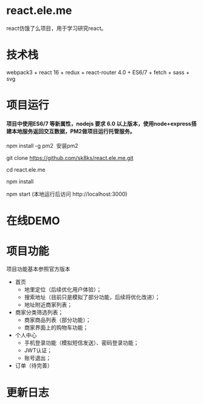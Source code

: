 # react.ele.me
react仿饿了么项目，用于学习研究react。
# 技术栈
webpack3 + react 16 + redux + react-router 4.0 + ES6/7 + fetch + sass + svg
# 项目运行
#### 项目中使用ES6/7 等新属性，nodejs 要求 6.0 以上版本，使用node+express搭建本地服务返回交互数据，PM2做项目运行托管服务。
  npm install -g pm2  安装pm2

  git clone https://github.com/sk8ks/react.ele.me.git

  cd react.ele.me

  npm install

  npm start (本地运行后访问 http://localhost:3000)

# 在线DEMO


# 项目功能
项目功能基本参照官方版本
* 首页
    + 地里定位（后续优化用户体验）；
    + 搜索地址（目前只是模拟了部分功能，后续将优化改进）；
    + 地址附近商家列表；
* 商家分类筛选列表；
    + 商家商品列表（部分功能）；
    + 商家界面上的购物车功能；
* 个人中心
    + 手机登录功能（模拟短信发送）、密码登录功能；
    + JWT认证；
    + 账号退出；
* 订单（待完善）
# 更新日志

